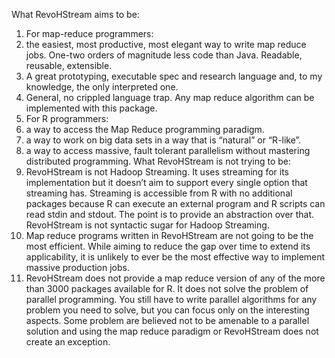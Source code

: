 ﻿What RevoHStream aims to be:
1. For map-reduce programmers: 
1. the easiest, most productive, most elegant  way to write map reduce jobs. One-two orders of magnitude less code than Java. Readable, reusable, extensible.
2. A great prototyping, executable spec and research language and, to my knowledge, the only interpreted one.
3. General, no crippled language trap. Any map reduce algorithm can be implemented with this package.
1. For R programmers: 
1. a way to access the Map Reduce programming paradigm.
2. a way to work on big data sets in a way that is “natural” or “R-like”.
3. a way to access massive, fault tolerant parallelism without mastering distributed programming.
What RevoHStream is not trying to be:
1. RevoHStream is not Hadoop Streaming. It uses streaming for its implementation but it doesn’t aim to support every single option that streaming has. Streaming is accessible from R with no additional packages because R can execute an external program and R scripts can read stdin and stdout. The point is to provide an abstraction over that. RevoHStream is not syntactic sugar for Hadoop Streaming.
2. Map reduce programs written in RevoHStream are not going to be the most efficient. While aiming to reduce the gap over time to extend its applicability, it is unlikely to ever be the most effective way to implement massive production jobs.
3. RevoHStream does not provide a map reduce version of any of the more than 3000 packages available for R. It does not solve the problem of parallel programming. You still have to write parallel algorithms for any problem you need to solve, but you can focus only on the interesting aspects. Some problem are believed not to be amenable to a parallel solution and using the map reduce paradigm or RevoHStream does not create an exception.